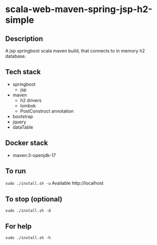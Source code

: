 # scala-web-maven-spring-jsp-h2-simple

## Description
A jsp springboot scala maven build,
that connects to in memory h2 database.

## Tech stack
- springboot
  - jsp
- maven
  - h2 drivers
  - lombok
  - PostConstruct annotation
- bootstrap
- jquery
- dataTable

## Docker stack
- maven:3-openjdk-17

## To run
`sudo ./install.sh -u`
Available http://localhost

## To stop (optional)
`sudo ./install.sh -d`

## For help
`sudo ./install.sh -h`
